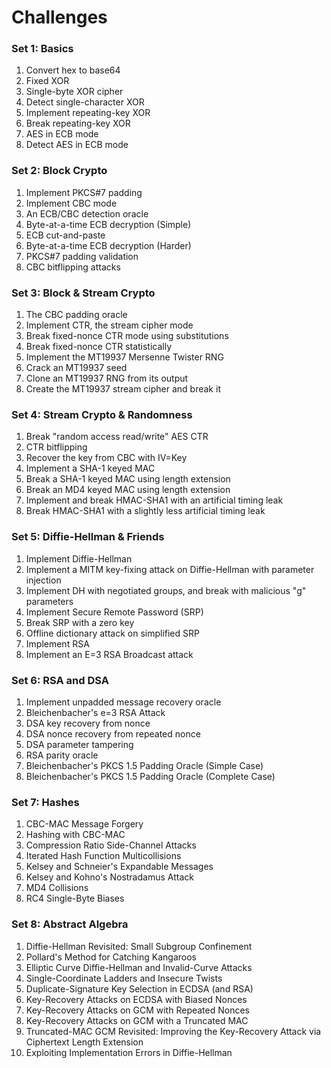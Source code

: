 # Challenges

### Set 1: Basics
1. Convert hex to base64
2. Fixed XOR
3. Single-byte XOR cipher
4. Detect single-character XOR
5. Implement repeating-key XOR
6. Break repeating-key XOR
7. AES in ECB mode
8. Detect AES in ECB mode

### Set 2: Block Crypto
1. Implement PKCS#7 padding
2. Implement CBC mode
3. An ECB/CBC detection oracle
4. Byte-at-a-time ECB decryption (Simple)
5. ECB cut-and-paste
6. Byte-at-a-time ECB decryption (Harder)
7. PKCS#7 padding validation
8. CBC bitflipping attacks

### Set 3: Block & Stream Crypto
1. The CBC padding oracle
2. Implement CTR, the stream cipher mode
3. Break fixed-nonce CTR mode using substitutions
4. Break fixed-nonce CTR statistically
5. Implement the MT19937 Mersenne Twister RNG
6. Crack an MT19937 seed
7. Clone an MT19937 RNG from its output
8. Create the MT19937 stream cipher and break it

### Set 4: Stream Crypto & Randomness
1. Break "random access read/write" AES CTR
2. CTR bitflipping
3. Recover the key from CBC with IV=Key
4. Implement a SHA-1 keyed MAC
5. Break a SHA-1 keyed MAC using length extension
6. Break an MD4 keyed MAC using length extension
7. Implement and break HMAC-SHA1 with an artificial timing leak
8. Break HMAC-SHA1 with a slightly less artificial timing leak

### Set 5: Diffie-Hellman & Friends
1. Implement Diffie-Hellman
2. Implement a MITM key-fixing attack on Diffie-Hellman with parameter injection
3. Implement DH with negotiated groups, and break with malicious "g" parameters
4. Implement Secure Remote Password (SRP)
5. Break SRP with a zero key
6. Offline dictionary attack on simplified SRP
7. Implement RSA
8. Implement an E=3 RSA Broadcast attack

### Set 6: RSA and DSA
1. Implement unpadded message recovery oracle
2. Bleichenbacher's e=3 RSA Attack
3. DSA key recovery from nonce
4. DSA nonce recovery from repeated nonce
5. DSA parameter tampering
6. RSA parity oracle
7. Bleichenbacher's PKCS 1.5 Padding Oracle (Simple Case)
8. Bleichenbacher's PKCS 1.5 Padding Oracle (Complete Case)

### Set 7: Hashes
1. CBC-MAC Message Forgery
2. Hashing with CBC-MAC
3. Compression Ratio Side-Channel Attacks
4. Iterated Hash Function Multicollisions
5. Kelsey and Schneier's Expandable Messages
6. Kelsey and Kohno's Nostradamus Attack
7. MD4 Collisions
8. RC4 Single-Byte Biases

### Set 8: Abstract Algebra
1. Diffie-Hellman Revisited: Small Subgroup Confinement
2. Pollard's Method for Catching Kangaroos
3. Elliptic Curve Diffie-Hellman and Invalid-Curve Attacks
4. Single-Coordinate Ladders and Insecure Twists
5. Duplicate-Signature Key Selection in ECDSA (and RSA)
6. Key-Recovery Attacks on ECDSA with Biased Nonces
7. Key-Recovery Attacks on GCM with Repeated Nonces
8. Key-Recovery Attacks on GCM with a Truncated MAC
9. Truncated-MAC GCM Revisited: Improving the Key-Recovery Attack via Ciphertext Length Extension
10. Exploiting Implementation Errors in Diffie-Hellman